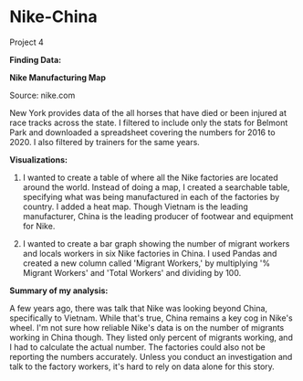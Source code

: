 # Nike-China
 Project 4

**Finding Data:**

**Nike Manufacturing Map**

Source: nike.com

New York provides data of the all horses that have died or been injured at race tracks across the state. I filtered to include only the stats for Belmont Park and downloaded a spreadsheet covering the numbers for 2016 to 2020. I also filtered by trainers for the same years.

**Visualizations:**

1. I wanted to create a table of where all the Nike factories are located around the world. Instead of doing a map, I created a searchable table, specifying what was being manufactured in each of the factories by country. I added a heat map. Though Vietnam is the leading manufacturer, China is the leading producer of footwear and equipment for Nike.

3. I wanted to create a bar graph showing the number of migrant workers and locals workers in six Nike factories in China. I used Pandas and created a new column called 'Migrant Workers,' by multiplying '% Migrant Workers' and 'Total Workers' and dividing by 100.

**Summary of my analysis:**

A few years ago, there was talk that Nike was looking beyond China, specifically to Vietnam. While that's true, China remains a key cog in Nike's wheel. I'm not sure how reliable Nike's data is on the number of migrants working in China though. They listed only percent of migrants working, and I had to calculate the actual number. The factories could also not be reporting the numbers accurately. Unless you conduct an investigation and talk to the factory workers, it's hard to rely on data alone for this story.